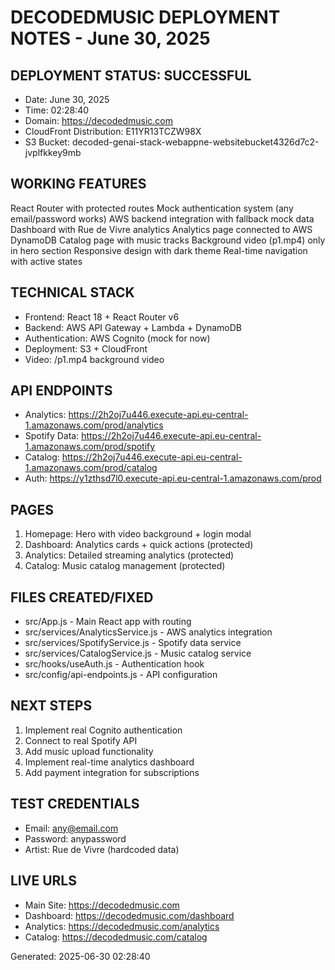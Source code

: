 ﻿# DECODEDMUSIC DEPLOYMENT NOTES - June 30, 2025

##  DEPLOYMENT STATUS: SUCCESSFUL
- Date: June 30, 2025
- Time: 02:28:40
- Domain: https://decodedmusic.com
- CloudFront Distribution: E11YR13TCZW98X
- S3 Bucket: decoded-genai-stack-webappne-websitebucket4326d7c2-jvplfkkey9mb

##  WORKING FEATURES
 React Router with protected routes
 Mock authentication system (any email/password works)
 AWS backend integration with fallback mock data
 Dashboard with Rue de Vivre analytics
 Analytics page connected to AWS DynamoDB
 Catalog page with music tracks
 Background video (p1.mp4) only in hero section
 Responsive design with dark theme
 Real-time navigation with active states

##  TECHNICAL STACK
- Frontend: React 18 + React Router v6
- Backend: AWS API Gateway + Lambda + DynamoDB
- Authentication: AWS Cognito (mock for now)
- Deployment: S3 + CloudFront
- Video: /p1.mp4 background video

##  API ENDPOINTS
- Analytics: https://2h2oj7u446.execute-api.eu-central-1.amazonaws.com/prod/analytics
- Spotify Data: https://2h2oj7u446.execute-api.eu-central-1.amazonaws.com/prod/spotify
- Catalog: https://2h2oj7u446.execute-api.eu-central-1.amazonaws.com/prod/catalog
- Auth: https://y1zthsd7l0.execute-api.eu-central-1.amazonaws.com/prod

##  PAGES
1. Homepage: Hero with video background + login modal
2. Dashboard: Analytics cards + quick actions (protected)
3. Analytics: Detailed streaming analytics (protected)
4. Catalog: Music catalog management (protected)

##  FILES CREATED/FIXED
- src/App.js - Main React app with routing
- src/services/AnalyticsService.js - AWS analytics integration
- src/services/SpotifyService.js - Spotify data service
- src/services/CatalogService.js - Music catalog service
- src/hooks/useAuth.js - Authentication hook
- src/config/api-endpoints.js - API configuration

##  NEXT STEPS
1. Implement real Cognito authentication
2. Connect to real Spotify API
3. Add music upload functionality
4. Implement real-time analytics dashboard
5. Add payment integration for subscriptions

##  TEST CREDENTIALS
- Email: any@email.com
- Password: anypassword
- Artist: Rue de Vivre (hardcoded data)

##  LIVE URLS
- Main Site: https://decodedmusic.com
- Dashboard: https://decodedmusic.com/dashboard
- Analytics: https://decodedmusic.com/analytics
- Catalog: https://decodedmusic.com/catalog

Generated: 2025-06-30 02:28:40
